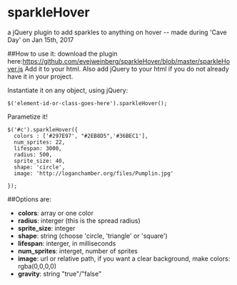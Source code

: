 # sparkleHover
a jQuery plugin to add sparkles to anything on hover -- made during 'Cave Day' on Jan 15th, 2017



##How to use it:
download the plugin here:https://github.com/evejweinberg/sparkleHover/blob/master/sparkleHover.js
Add it to your html. Also add jQuery to your html if you do not already have it in your project.

Instantiate it on any object, using jQuery:

```
$('element-id-or-class-goes-here').sparkleHover();

```

Parametize it!

```
$('#c').sparkleHover({
  colors : ['#297E97', "#2EB8D5",'#36BEC1'],
  num_sprites: 22,
  lifespan: 3000,
  radius: 500,
  sprite_size: 40,
  shape: 'circle',
  image: 'http://loganchamber.org/files/Pumplin.jpg'

});

```

##Options are:

-  **colors**: array or one color
-  **radius**: interger (this is the spread radius)
-  **sprite_size**: integer
-  **shape**: string (choose 'circle, 'triangle' or 'square')
-  **lifespan**: interger, in milliseconds
-  **num_sprites**: interget, number of sprites
-  **image**: url or relative path, if you want a clear background, make colors: rgba(0,0,0,0)
- **gravity**: string "true"/"false"
